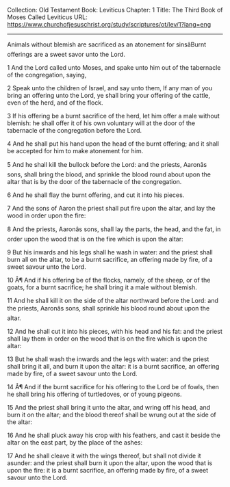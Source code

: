 Collection: Old Testament
Book: Leviticus
Chapter: 1
Title: The Third Book of Moses Called Leviticus
URL: https://www.churchofjesuschrist.org/study/scriptures/ot/lev/1?lang=eng

---

Animals without blemish are sacrificed as an atonement for sinsâBurnt offerings are a sweet savor unto the Lord.

1 And the Lord called unto Moses, and spake unto him out of the tabernacle of the congregation, saying,

2 Speak unto the children of Israel, and say unto them, If any man of you bring an offering unto the Lord, ye shall bring your offering of the cattle, even of the herd, and of the flock.

3 If his offering be a burnt sacrifice of the herd, let him offer a male without blemish: he shall offer it of his own voluntary will at the door of the tabernacle of the congregation before the Lord.

4 And he shall put his hand upon the head of the burnt offering; and it shall be accepted for him to make atonement for him.

5 And he shall kill the bullock before the Lord: and the priests, Aaronâs sons, shall bring the blood, and sprinkle the blood round about upon the altar that is by the door of the tabernacle of the congregation.

6 And he shall flay the burnt offering, and cut it into his pieces.

7 And the sons of Aaron the priest shall put fire upon the altar, and lay the wood in order upon the fire:

8 And the priests, Aaronâs sons, shall lay the parts, the head, and the fat, in order upon the wood that is on the fire which is upon the altar:

9 But his inwards and his legs shall he wash in water: and the priest shall burn all on the altar, to be a burnt sacrifice, an offering made by fire, of a sweet savour unto the Lord.

10 Â¶ And if his offering be of the flocks, namely, of the sheep, or of the goats, for a burnt sacrifice; he shall bring it a male without blemish.

11 And he shall kill it on the side of the altar northward before the Lord: and the priests, Aaronâs sons, shall sprinkle his blood round about upon the altar.

12 And he shall cut it into his pieces, with his head and his fat: and the priest shall lay them in order on the wood that is on the fire which is upon the altar:

13 But he shall wash the inwards and the legs with water: and the priest shall bring it all, and burn it upon the altar: it is a burnt sacrifice, an offering made by fire, of a sweet savour unto the Lord.

14 Â¶ And if the burnt sacrifice for his offering to the Lord be of fowls, then he shall bring his offering of turtledoves, or of young pigeons.

15 And the priest shall bring it unto the altar, and wring off his head, and burn it on the altar; and the blood thereof shall be wrung out at the side of the altar:

16 And he shall pluck away his crop with his feathers, and cast it beside the altar on the east part, by the place of the ashes:

17 And he shall cleave it with the wings thereof, but shall not divide it asunder: and the priest shall burn it upon the altar, upon the wood that is upon the fire: it is a burnt sacrifice, an offering made by fire, of a sweet savour unto the Lord.
